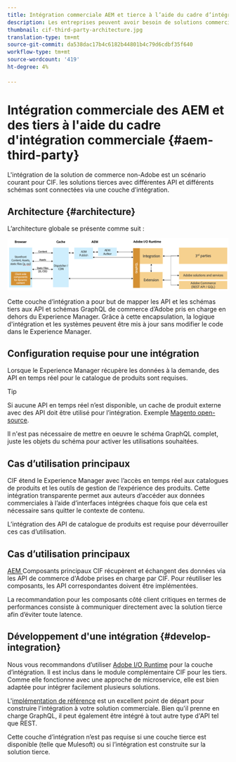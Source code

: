 ```yaml
---
title: Intégration commerciale AEM et tierce à l’aide du cadre d’intégration commerciale
description: Les entreprises peuvent avoir besoin de solutions commerciales tierces supplémentaires pour alimenter leur vitrine. Le cadre d'intégration commerciale (CIF) peut être utilisé dans de tels scénarios d'intégration pour connecter une solution commerciale tierce à Adobe Experience Manager à l'aide de l'exécution E/S.
thumbnail: cif-third-party-architecture.jpg
translation-type: tm+mt
source-git-commit: da538dac17b4c6182b44801b4c79d6cdbf35f640
workflow-type: tm+mt
source-wordcount: '419'
ht-degree: 4%

---
```


# Intégration commerciale des AEM et des tiers à l&#39;aide du cadre d&#39;intégration commerciale {#aem-third-party}

L&#39;intégration de la solution de commerce non-Adobe est un scénario courant pour CIF. les solutions tierces avec différentes API et différents schémas sont connectées via une couche d’intégration.

## Architecture {#architecture}

L’architecture globale se présente comme suit :

![Présentation de l&#39;architecture non Magento/tierce AEM](../assets//AEM_nonMagento_Architecture.png)

Cette couche d’intégration a pour but de mapper les API et les schémas tiers aux API et schémas GraphQL de commerce d’Adobe pris en charge en dehors du Experience Manager. Grâce à cette encapsulation, la logique d&#39;intégration et les systèmes peuvent être mis à jour sans modifier le code dans le Experience Manager.

## Configuration requise pour une intégration

Lorsque le Experience Manager récupère les données à la demande, des API en temps réel pour le catalogue de produits sont requises.

>[!TIP]
>
>Si aucune API en temps réel n’est disponible, un cache de produit externe avec des API doit être utilisé pour l’intégration. Exemple [Magento open-source](https://magento.com/products/magento-open-source).

Il n&#39;est pas nécessaire de mettre en oeuvre le schéma GraphQL complet, juste les objets du schéma pour activer les utilisations souhaitées.

## Cas d’utilisation principaux

CIF étend le Experience Manager avec l’accès en temps réel aux catalogues de produits et les outils de gestion de l’expérience des produits. Cette intégration transparente permet aux auteurs d’accéder aux données commerciales à l’aide d’interfaces intégrées chaque fois que cela est nécessaire sans quitter le contexte de contenu.

L’intégration des API de catalogue de produits est requise pour déverrouiller ces cas d’utilisation.

## Cas d’utilisation principaux

[AEM ](https://github.com/adobe/aem-core-cif-components) Composants principaux CIF récupèrent et échangent des données via les API de commerce d&#39;Adobe prises en charge par CIF. Pour réutiliser les composants, les API correspondantes doivent être implémentées.

La recommandation pour les composants côté client critiques en termes de performances consiste à communiquer directement avec la solution tierce afin d’éviter toute latence.

## Développement d&#39;une intégration {#develop-integration}

Nous vous recommandons d’utiliser [Adobe I/O Runtime](https://www.adobe.io/apis/experienceplatform/runtime.html) pour la couche d’intégration. Il est inclus dans le module complémentaire CIF pour les tiers. Comme elle fonctionne avec une approche de microservice, elle est bien adaptée pour intégrer facilement plusieurs solutions.

L&#39;[implémentation de référence](https://github.com/adobe/commerce-cif-graphql-integration-reference) est un excellent point de départ pour construire l&#39;intégration à votre solution commerciale. Bien qu&#39;il prenne en charge GraphQL, il peut également être intégré à tout autre type d&#39;API tel que REST.

Cette couche d’intégration n’est pas requise si une couche tierce est disponible (telle que Mulesoft) ou si l’intégration est construite sur la solution tierce.
